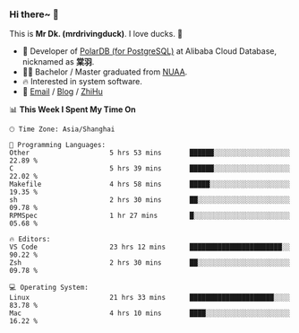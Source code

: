 ### Hi there~ 🫡

This is **Mr Dk. (mrdrivingduck)**. I love ducks. 🦆

- 🍊 Developer of [PolarDB (for PostgreSQL)](https://github.com/ApsaraDB/PolarDB-for-PostgreSQL) at Alibaba Cloud Database, nicknamed as **棠羽**.
- 👨‍🎓 Bachelor / Master graduated from [NUAA](https://en.wikipedia.org/wiki/Nanjing_University_of_Aeronautics_and_Astronautics).
- 🔥 Interested in system software.
- 🔗 [Email](mailto:mrdrivingduck@gmail.com) / [Blog](https://mrdrivingduck.github.io/blog/) / [ZhiHu](https://www.zhihu.com/people/zhang-jing-tang-78)

<!--START_SECTION:waka-->
📊 **This Week I Spent My Time On** 

```text
🕑︎ Time Zone: Asia/Shanghai

💬 Programming Languages: 
Other                    5 hrs 53 mins       ██████░░░░░░░░░░░░░░░░░░░   22.89 % 
C                        5 hrs 39 mins       ██████░░░░░░░░░░░░░░░░░░░   22.02 % 
Makefile                 4 hrs 58 mins       █████░░░░░░░░░░░░░░░░░░░░   19.35 % 
sh                       2 hrs 30 mins       ██░░░░░░░░░░░░░░░░░░░░░░░   09.78 % 
RPMSpec                  1 hr 27 mins        █░░░░░░░░░░░░░░░░░░░░░░░░   05.68 % 

🔥 Editors: 
VS Code                  23 hrs 12 mins      ███████████████████████░░   90.22 % 
Zsh                      2 hrs 30 mins       ██░░░░░░░░░░░░░░░░░░░░░░░   09.78 % 

💻 Operating System: 
Linux                    21 hrs 33 mins      █████████████████████░░░░   83.78 % 
Mac                      4 hrs 10 mins       ████░░░░░░░░░░░░░░░░░░░░░   16.22 % 
```


<!--END_SECTION:waka-->

<!-- ![Mr Dk.'s GitHub Stats](https://github-readme-stats.vercel.app/api?username=mrdrivingduck&count_private&show_icons=true&theme=buefy) -->

<!-- ![Most Used Languages](https://github-readme-stats.vercel.app/api/top-langs/?username=mrdrivingduck&exclude_repo=mips32-CPU,snort-tcp-socket&theme=buefy&layout=compact&langs_count=10) -->


<!--
**mrdrivingduck/mrdrivingduck** is a ✨ _special_ ✨ repository because its `README.md` (this file) appears on your GitHub profile.

Here are some ideas to get you started:

- 🔭 I’m currently working on ...
- 🌱 I’m currently learning ...
- 👯 I’m looking to collaborate on ...
- 🤔 I’m looking for help with ...
- 💬 Ask me about ...
- 📫 How to reach me: ...
- 😄 Pronouns: ...
- ⚡ Fun fact: ...
-->
